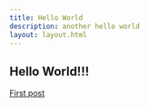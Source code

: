 ```yaml
---
title: Hello World
description: another hello world
layout: layout.html
---
```

## Hello World!!!

<a href="/posts/first-post/index.html">First post</a>
